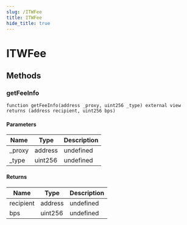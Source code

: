 ```yaml
---
slug: /ITWFee
title: ITWFee
hide_title: true
---
```


# ITWFee

## Methods

### getFeeInfo

```solidity
function getFeeInfo(address _proxy, uint256 _type) external view returns (address recipient, uint256 bps)
```

#### Parameters

| Name    | Type    | Description |
| ------- | ------- | ----------- |
| \_proxy | address | undefined   |
| \_type  | uint256 | undefined   |

#### Returns

| Name      | Type    | Description |
| --------- | ------- | ----------- |
| recipient | address | undefined   |
| bps       | uint256 | undefined   |

